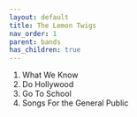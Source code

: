 ```yaml
---
layout: default  
title: The Lemon Twigs  
nav_order: 1  
parent: bands  
has_children: true     
---  
```


001. What We Know 
002. Do Hollywood  
003. Go To School  
004. Songs For the General Public  
